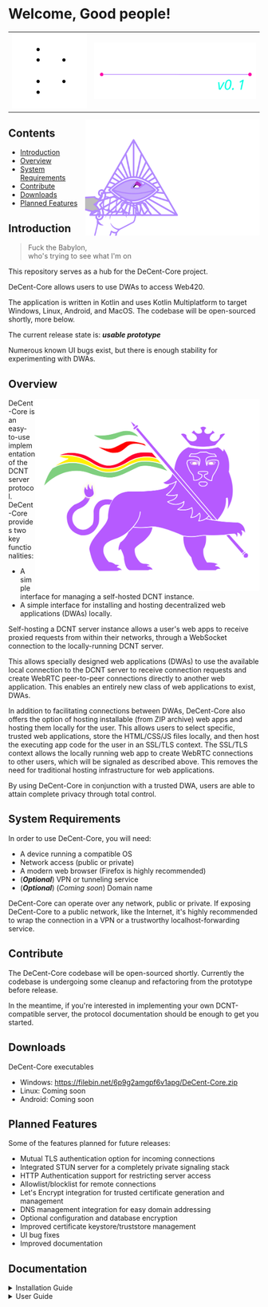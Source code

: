 # Welcome, Good people!

<table>
  <tr>
    <td><img src="readme/amuletz.svg#play" style="width: 280px;"></td>
    <td><img src="readme/logo.svg" style="width: 600px;"></td>
  </tr>
</table>

<img src="readme/word.svg" align="right" style="width: 350px;">


## Contents


<ul>
    <li>
        <a href="#introduction">Introduction</a>
    </li>
    <li>
        <a href="#overview">Overview</a>
    </li>
    <li>
        <a href="#system-requirements">System Requirements</a>
    </li>
    <li>
        <a href="#contribute">Contribute</a>
    </li>
    <li>
        <a href="#downloads">Downloads</a>
    </li>
    <li>
        <a href="#planned-features">Planned Features</a>
    </li>
</ul>

## Introduction

>Fuck the Babylon,<br>
>who's trying to see what I'm on

This repository serves as a hub for the DeCent-Core project. 

DeCent-Core allows users to use DWAs to access Web420.

The application is written in Kotlin and uses Kotlin Multiplatform to target Windows, Linux, Android, and MacOS. The codebase will be open-sourced shortly, more below.

The current release state is: ***usable prototype***

Numerous known UI bugs exist, but there is enough stability for experimenting with DWAs.

## Overview 

<img src="readme/lion.svg" align="right" style="width: 450px;">


DeCent-Core is an easy-to-use implementation of the DCNT server protocol. DeCent-Core provides two key functionalities:

- A simple interface for managing a self-hosted DCNT instance.
- A simple interface for installing and hosting decentralized web applications (DWAs) locally.

Self-hosting a DCNT server instance allows a user's web apps to receive proxied requests from within their networks, through a WebSocket connection to the locally-running DCNT server.

This allows specially designed web applications (DWAs) to use the available local connection to the DCNT server to receive connection requests and create WebRTC peer-to-peer connections directly to another web application. This enables an entirely new class of web applications to exist, DWAs.

In addition to facilitating connections between DWAs, DeCent-Core also offers the option of hosting installable (from ZIP archive) web apps and hosting them locally for the user. This allows users to select specific, trusted web applications, store the HTML/CSS/JS files locally, and then host the executing app code for the user in an SSL/TLS context. The SSL/TLS context allows the locally running web app to create WebRTC connections to other users, which will be signaled as described above. This removes the need for traditional hosting infrastructure for web applications.

By using DeCent-Core in conjunction with a trusted DWA, users are able to attain complete privacy through total control.

## System Requirements

In order to use DeCent-Core, you will need:

- A device running a compatible OS
- Network access (public or private)
- A modern web browser (Firefox is highly recommended)
- (***Optional***) VPN or tunneling service
- (***Optional***) (*Coming soon*) Domain name

DeCent-Core can operate over any network, public or private. If exposing DeCent-Core to a public network, like the Internet, it's highly recommended to wrap the connection in a VPN or a trustworthy localhost-forwarding service.

## Contribute
The DeCent-Core codebase will be open-sourced shortly. Currently the codebase is undergoing some cleanup and refactoring from the prototype before release. 

In the meantime, if you're interested in implementing your own DCNT-compatible server, the protocol documentation should be enough to get you started.

## Downloads
DeCent-Core executables

- Windows: <a href="https://filebin.net/6p9g2amgpf6v1apg/DeCent-Core.zip" target="_blank">https://filebin.net/6p9g2amgpf6v1apg/DeCent-Core.zip </a>
- Linux: Coming soon
- Android: Coming soon


## Planned Features

Some of the features planned for future releases:

- Mutual TLS authentication option for incoming connections
- Integrated STUN server for a completely private signaling stack
- HTTP Authentication support for restricting server access
- Allowlist/blocklist for remote connections
- Let's Encrypt integration for trusted certificate generation and management
- DNS management integration for easy domain addressing
- Optional configuration and database encryption
- Improved certificate keystore/truststore management
- UI bug fixes
- Improved documentation

## Documentation

<details>
  <summary>
    <span>Installation Guide</span>
  </summary>

## Installation

To install and run DeCent-Core follow these steps:

    1. Download the ZIP archive containing the application code and executables for your compatible OS.
    2. Extract the archive to a location that pleases you.

To stop the application, use the ***Quit*** option from the system tray.

</details>

<details>
  <summary>
    <span>User Guide</span>
  </summary>

## Launching DeCent-Core

To launch DeCent-Core, run the ***DeCent-Core*** executable

## Exiting DeCent-Core

To close the application, use the ***Quit*** option from the system tray.

## Configuring Your Device

When DeCent-Core launches, it will attempt to find files (configuration, database, keystores) necessary for operation. If the files are not found, then the Application Configuration dialog will be shown. This will happen the first time the app runs, or if the associated files are deleted and cannot be found.

  <table>
    <tr>
      <td><img src="readme/decent-core-1.png" width="600"></td>
      <td><img src="readme/decent-core-2.png" width="600"></td>
      <td><img src="readme/decent-core-3.png" width="600"></td>
      <td><img src="readme/decent-core-4.png" width="600"></td>
    </tr>
    <tr>
      <td><img src="readme/decent-core-5.png" width="600"></td>
      <td><img src="readme/decent-core-6.png" width="600"></td>
      <td><img src="readme/decent-core-7.png" width="600"></td>
      <td><img src="readme/decent-core-8.png" width="600"></td>
    </tr>
  </table>

1. Choose between automatic setup, or custom configuration for more granular control.
2. Select a location for the DeCent-Core database file (Currently non-functional, file will be created in DeCent-Core root directory).
3. Select a location for the DeCent-Core keystore file (Currently non-functional, file will be created in DeCent-Core root directory).
4. (***Optional***) Set a keystore password (Currently non-functional, password will be an empty string).
5. Select a location for the DeCent-Core app storage directory. (Currently non-functional, directory will be created in DeCent-Core root directory).
6. Configure user interface settings (Currently non-functional, default settings will be used during initial configuration creation).
7. DeCent-Core is being configured.
8. The Dashboard will be shown when the application is loaded and ready to be used.

## Settings Overview

The settings section contains an interface for configuring server profiles, as well as an interface for configuring system behavior. Navigate to the settings section by using the **SETTINGS** button at the top of the DeCent-Core UI.

Within the settings section, navigate between server settings and system settings using the **SERVER** and **SYSTEM** buttons, respectively.

  <table>
    <tr>
      <td><img src="readme/decent-core-8.png" width="600"></td>
      <td><img src="readme/decent-core-9.png" width="600"></td>
      <td><img src="readme/decent-core-11.png" width="600"></td>
      <td><img src="readme/decent-core-10.png" width="600"></td>
    </tr>
  </table>

<ol>
    <li>Navigate from the Dashboard to the Settings section using the <b>SETTINGS</b> button at the top of DeCent-Core.</li>
    <li>
        <p>In the server settings, use the available options to configure the DCNT server settings. When changes to the settings are made, the <b>Active Profile</b> will change to "<i>Unsaved custom configuration</i>". While it's fine to start and operate the server under an unsaved custom configuration, if the configuration isn't saved as a profile before exiting the app, the settings will not be persisted through application restarts.</p>
        <h3>Server Settings</h3>
        <ul>
            <li>Profiles - Manage (add/remove) profiles and set the Active Profile</li>
            <li>Connectivity - Select which network interfaces will be used to listen for DCNT WebSocket connections. The <b>lo</b> (localhost/127.0.0.1) interface will always be selected.</li>
            <li>Protocols - Select which protocols the DCNT server will support</li>
            <li>Bindings - Select which ports the DCNT server will listen on.</li>
            <li>Security - Manage security settings and certificates.</li>
        </ul>
        <br>
    </li>
    <li>Server settings cont.</li>
    <li>
        <p>In the system settings section, use the available options to configure how DeCent-Core behaves when running. The configuration will be stored in a configuration file (configuration.json) and is separate from server profiles. Currently, changes made to the System Settings will persist through application restarts without any required action.</p>
        <h3>System Settings</h3>
        <ul>
            <li>Profiles - Manage (add/remove) profiles and set the Active Profile</li>
            <li>Connectivity - Select which network interfaces will be used to listen for DCNT WebSocket connections. The <b>lo</b> (localhost/127.0.0.1) interface will always be selected.</li>
            <li>Protocols - Select which protocols the DCNT serve will support</li>
            <li>Bindings - Select which ports the DCNT server will listen on.</li>
            <li>Security - Manage security settings and certificates.</li>
        </ul>
        <br>
    </li>
</ol>

## Generate A New Certificate

While DeCent-Core will generate a default certificate for you, additional certificates can be added and selected for use with the embedded DCNT server. This may be useful for managing different identities in conjunction with profiles.

<table>
    <tr>
        <td><img src="readme/decent-core-11.png" width="600"></td>
        <td><img src="readme/decent-core-12.png" width="600"></td>
        <td><img src="readme/decent-core-13.png" width="600"></td>
        <td><img src="readme/decent-core-14.png" width="600"></td>
    </tr>
    <tr>
        <td><img src="readme/decent-core-15.png" width="600"></td>
        <td><img src="readme/decent-core-16.png" width="600"></td>
    </tr>
</table>

<ol>
<li>To open the certificate generation dialog, use the <b>Add Certificate</b> button.</li>
<li>In the dialog, the name, password, certificate algorithm, and certificate key size can be configured. Password is optional.</li>
<li>Input a name, use the default settings or change what you want. When the form is ready, use the <b>Next</b> button to generate the certificate.</li>
<li>Certificate is being generated.</li>
<li>Once generation is complete, the new certificate will be added to the list in server settings. For now, you need to manually select it after creation.</li>
<li>The generated certificate is selected to be used in the current server configuration/profile.</li>

</ol>

## Create A Server Profile

As mentioned above, setting the newly generated certificate as the active server certificate caused the **Active Profile** to change to "<i>Custom unsaved configuration</i>". If the application were closed right now, the current server configuration would be lost. Instead of needing to reconfigure the server everytime the application starts, you can use profiles to quickly hop back and forth between different server configurations. Note that the server must be restarted manually after profile changes or the configuration used to start the server will continue to be used. Once you have created and loaded a profile, you can freely make changes to the settings, and the profile record will be automatically updated. The only time a configuration could potentially be lost is when the <i>Default</i> profile is selected and changes are made to the configuration. This is the only time a custom unsaved configuration will be triggered.

<table>
    <tr>
        <td><img src="readme/decent-core-17.png" width="600"></td>
        <td><img src="readme/decent-core-18.png" width="600"></td>
        <td><img src="readme/decent-core-19.png" width="600"></td>
        <td><img src="readme/decent-core-20.png" width="600"></td>
    </tr>
    <tr>
        <td><img src="readme/decent-core-21.png" width="600"></td>
        <td><img src="readme/decent-core-22.png" width="600"></td>
    </tr>
</table>

1. The unsaved custom configuration can be seen on the Dashboard
2. From the Server Settings, use the **Add Profile** button to open the Add Profile dialog.
3. The Add Profile dialog is open.
4. Give your profile a name.
5. The profile has been created and set as the Active Profile
6. The Dashboard shows that the new profile has been selected and is ready to go.

## Add Network Interfaces To The Server Configuration

Out of the box, DeCent-Core defaults to only the <b>localhost/127.0.0.1 (lo)</b> network interface. Because the localhost network interface is a local loopback address, anything being served on this network interface will only be available on the device running the server. This means that it will be impossible for any other devices to connect to the DCNT server at this point.

In order for other users of your networks to be able to connect to your DCNT server, the server must be configured to listen on another network interface with network access. These networks can be private or public. In the example below, the "<i>wlan1</i>" network interface will be added to the server configuration. This will allow other devices on the local wireless network to make connections to the DCNT server. The same steps can be used to configure the DCNT server to listen on a network interface with a public address, for example, an interface to a VPN connection with a public IP or the ability to handle port forwarding. Using a network interface connected to a public address will allow other devices to connect to your DCNT server across the entire Internet. Protecting your open ports with a secure and trusted VPN or some other forwarding service (like Cloudflare Tunnel) is <b>highly recommended</b>.

<table>
    <tr>
        <td><img src="readme/decent-core-24.png" width="600"></td>
        <td><img src="readme/decent-core-25.png" width="600"></td>
        <td><img src="readme/decent-core-26.png" width="600"></td>
        <td><img src="readme/decent-core-27.png" width="600"></td>
    </tr>
</table>

1. From the Server Settings section, locate the network interface you would like to add to the current server configuration. In this case, the <b>wlan1</b> interface will be used. This will allow other devices on the same local network to connect to the DCNT server being configured.
2. The <b>wlan1</b> network interface has been selected.
3. On the Dashboard, the <b>Endpoints</b> list reflects the changes, the IPv4/IPv6 addresses for the <b>wlan1</b> network address are now displayed.
4. The server has been started with the updated configuration, the endpoints have now become clickable.
5. The newly added endpoint for the **wlan1** network interface is reachable by the browser. If the DCNT server is running a self-signed certificate like it is here, the certificate needs to be accepted by the browser of any device attempting to make a connection to the DCNT server.

## Starting The Server

To start, or stop the server from the user interface, navigate to the Dashboard. From the Dashboard, use the <b> green power</b> button to start the server. Once the server has started, the green power button will turn red.

## Stopping The Server

To stop the server, use the same power button that was used to start it. The button will be red while the server is running.

## Connecting To Endpoints



 ## Accepting Self-Signed Certificates

If the DeCent-Core server is using a self-signed certificate, anyone intending to connect with the server will need to manually accept the certificate in-browser before the connection will be allowed from the connecting browser. This includes your own connections. Generally, you should not use self-signed certificates to connect with users or devices you do not know or trust.

Using trusted certificates to identify your device is preferred (Support coming soon).

<table>
    <tr>
        <td><img src="readme/decent-core-27.png" width="600"></td>
        <td><img src="readme/decent-core-browser-screens-2.png" width="600"></td>
        <td><img src="readme/decent-core-browser-screens-3.png" width="600"></td>
        <td><img src="readme/decent-core-browser-screens-4.png" width="600"></td>
    </tr>
    <tr>
        <td><img src="readme/decent-core-browser-screens-5.png" width="600"></td>
    </tr>
</table>

1. The DCNT server is running, and the <b>endpoints</b> have been activated. Using the added WLAN1 network interface endpoint link for https://192.168.4.20:4201 (your address will be different) will open the address in the default browser.
2. The browser has attempted to connect to the endpoint at https://192.168.4.20:4201 (your address will be different) and found that the certificate the server is using is not trusted.
3. Using the "*Advanced*" button in the browser (Firefox) expands the page to include an option to accept the certificate. This page will look different in other browsers.
4. Using the "*Accept the Risk and Continue*" button (Firefox) will generate an exception for the self-signed certificate in the browser, allowing it to be used. Future connections to the endpoint will now succeed.
5. A blank page indicates that the endpoint has been loaded successfully.

## Authorizing Decentralized Web Applications (DWAs)

Once a DCNT server is configured and connectable, the next step is to find DWAs to use with your DCNT portal. This will allow you to connect to other users or devices through the DWA.

To authorize a DWA, there are two options:

1. By visiting a traditional hosted DWA in your browser, the DWA will attempt to connect to your local DCNT server and trigger an Authorization Request. If the request is granted, the hosted DWA will be able to communicate with your local DCNT server.
2. Load a DWA package from file in the Apps section of DeCent-Core (Instructions below).

<a href="">DeCent-Messenger</a> is an in-house messaging DWA, available as both a traditionally-hosted app on Github, and also as a locally-installable package. Read more about it on the project repository. To authorize a remotely-hosted DWA, simply visit the DWA in your browser. For example, if you have DeCent-Core running, and you visit the hosted version of DeCent-Messenger on Github and add a local server, an authorization request will appear in the DeCent-Core UI. If the request is denied, the application will be disconnected immediately. If the request is granted, the application will be allowed to communicate with the DCNT server.


## Installing Decentralized Web Applications (DWAs)

DWAs are also installable as self-contained ZIP packages composed of HTML/CSS/JS and required application files.

To install DeCent-Messenger in your DeCent-Core instance, use the <b>APPS</b> button at the top of the DeCent-Core UI to navigate to the Apps section. From the apps section, use the <b>Add App</b> dialog to install DeCent-Messenger.

The installation URL for the DeCent-Messenger package is: <a href="">https://someurl.com</a>

Once a DWA has been installed, it will be accessible in your browser when the DeCent-Core server is running. To easily launch the application, click on the app listing to open the App Management dialog and use the green URL to launch the DWA in your browser.

For more information on how to use DeCent-Messenger, visit the project repository and view the user guide.

<table>
    <tr>
        <td><img src="readme/decent-messenger-install-1.png" width="600"></td>
        <td><img src="readme/decent-messenger-install-2.png" width="600"></td>
        <td><img src="readme/decent-messenger-install-3.png" width="600"></td>
        <td><img src="readme/decent-messenger-install-4.png" width="600"></td>
    </tr>
    <tr>
        <td><img src="readme/decent-messenger-install-5.png" width="600"></td>
        <td><img src="readme/decent-messenger-install-6.png" width="600"></td>
        <td><img src="readme/decent-messenger-screens-1.png" width="600"></td>
        <td><img src="readme/decent-messenger-screens-2.png" width="600"></td>
    </tr>
</table>

1. Navigate to the Apps section by using the **APPS** button at the top of the DeCent-Core UI.
2. Paste in the URL of the DWA package you wish to install, in this case it is the DeCent-Messenger URL displayed above.
3. Wait while DeCent-Core fetches the application package, reads the manifest, and populates an authorization request within the DeCent-Core UI.
4. Because the authorization request is coming from a package instead of a hosted web app, there will be additional options on the Authorization Request dialog.
5. Once the application has been authorized, it will be installed, and a listing will appear in the Apps menu.
6. Clicking the listing will open the Manage App dialog, where the app can be launched or removed.
7. DeCent-Messenger has been launched from a self-hosted DeCent-Core server instance.
8. DeCent-Messenger can be used to communicate between devices with absolute privacy.

## Notes On Security

If you only intend to use DeCent-Core intermittently for short periods of time, say, to signal a peer connection and then shut down the DCNT server once the P2P connection has been established in your browser, you can probably use the system safely without a VPN or other protection if you must. The risk of opening ports increases exponentially as the length of time the port has been opened increases. Essentially, the more you expose your DCNT server to public networks, the more likely it is that it may eventually be identified and targeted in hacking attempts. If you rarely have your DCNT server online, and have only shared your address with trusted associates, there is reduced risk of running an unprotected connection. If you intend to run a DCNT server for longer periods of time, or perpetually, again, protecting your server is highly recommended.

One final and important note on the topic of running an unprotected DCNT instance, if you do this, you will generate firsthand metadata about the connection with ISPs.

Think of your DCNT address like a phone number, do not share your address with anyone that you don't trust, or don't know.

This application is currently a ***usable prototype***. It is likely to contain bugs that make it insecure at this point in time. While the tech is theoretically completely sound, and seemingly works in reality, the system needs further development and security audits before it can be considered truly secure.


</details>


<br>



